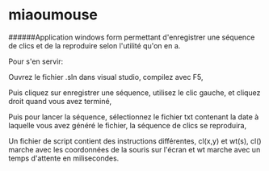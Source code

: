 # miaoumouse

######Application windows form permettant d'enregistrer une séquence de clics et de la reproduire selon l'utilité qu'on en a.

Pour s'en servir: 

Ouvrez le fichier .sln dans visual studio, compilez avec F5, 

Puis cliquez sur enregistrer une séquence, utilisez le clic gauche, et cliquez droit quand vous avez terminé,

Puis pour lancer la séquence, sélectionnez le fichier txt contenant la date à laquelle vous avez généré le fichier, 
la séquence de clics se reproduira, 

Un fichier de script contient des instructions différentes, cl(x,y) et wt(s), cl() marche avec les coordonnées de la souris sur l'écran
et wt marche avec un temps d'attente en milisecondes.
